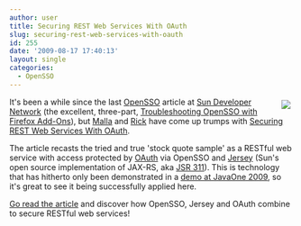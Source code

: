 ```yaml
---
author: user
title: Securing REST Web Services With OAuth
slug: securing-rest-web-services-with-oauth
id: 255
date: '2009-08-17 17:40:13'
layout: single
categories:
  - OpenSSO
---
```


<span style="margin: 5px; float: right;">[![](http://blog.superpat.com/wp-content/uploads/2009/09/restwebservices-rest-arch.png)](http://developers.sun.com/identity/reference/techart/restwebservices.html)</span>

It's been a while since the last [OpenSSO](http://opensso.org/) article at [Sun Developer Network](http://developers.sun.com/) (the excellent, three-part, [Troubleshooting OpenSSO with Firefox Add-Ons](http://developers.sun.com/identity/reference/techart/troubleshooting.html)), but [Malla](http://blogs.sun.com/malla/) and [Rick](http://blogs.sun.com/rikart/) have come up trumps with [Securing REST Web Services With OAuth](http://developers.sun.com/identity/reference/techart/restwebservices.html).

The article recasts the tried and true 'stock quote sample' as a RESTful web service with access protected by [OAuth](http://oauth.net/) via OpenSSO and [Jersey](https://jersey.dev.java.net/) (Sun's open source implementation of JAX-RS, aka [JSR 311](http://jcp.org/en/jsr/summary?id=311)). This is technology that has hitherto only been demonstrated in a [demo at JavaOne 2009](http://blog.superpat.com/2009/06/09/back-after-javaone-2009/), so it's great to see it being successfully applied here.

[Go read the article](http://developers.sun.com/identity/reference/techart/restwebservices.html) and discover how OpenSSO, Jersey and OAuth combine to secure RESTful web services!